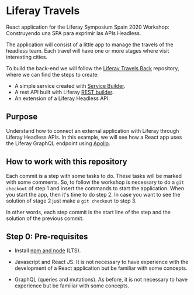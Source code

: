 # Liferay Travels

React application for the Liferay Symposium Spain 2020 Workshop: Construyendo una SPA para exprimir las APIs Headless.

The application will consist of a little app to manage the travels of the headless team. Each travel will have one or more stages where visit interesting cities.

To build the back-end we will follow the [Liferay Travels Back](https://github.com/javierdearcos/Liferay-Travels-Back) repository, where we can find the steps to create:
* A simple service created with [Service Builder](https://help.liferay.com/hc/es/articles/360033253091-What-is-Service-Builder-).
* A rest API built with Liferay [REST builder](https://help.liferay.com/hc/es/articles/360036343312-REST-Builder).
* An extension of a Liferay Headless API.

## Purpose
Understand how to connect an external application with Liferay through Liferay Headless APIs. In this example, we will see how a React app uses the Liferay GraphQL endpoint using [Apollo](https://www.apollographql.com/).

## How to work with this repository
Each commit is a step with some tasks to do. These tasks will be marked with some comments.
So, to follow the workshop is necessary to do a `git checkout` of step 1 and insert the commands to start the application. When you start the app, then it's time to do step 2. In case you want to see the solution of stage 2 just make a `git checkout` to step 3.

In other words, each step commit is the start line of the step and the solution of the previous commit.

## Step 0: Pre-requisites

* Install [npm and node](https://www.npmjs.com/get-npm) (LTS).

* Javascript and React JS. It is not necessary to have experience with the development of a React application but be familiar with some concepts.

* GraphQL (queries and mutations). As before, it is not necessary to have experience but be familiar with some concepts.
